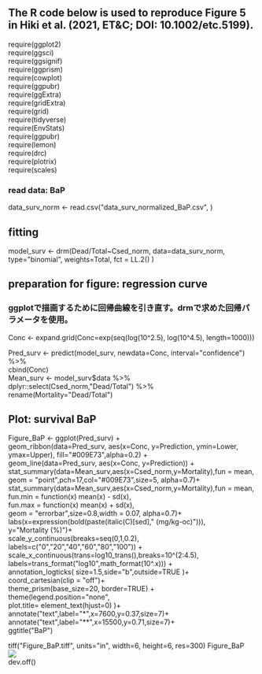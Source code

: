 ## The R code below is used to reproduce Figure 5 in Hiki et al. (2021, ET&C; DOI: 10.1002/etc.5199).

require(ggplot2)  
require(ggsci)  
require(ggsignif)  
require(ggprism)  
require(cowplot)  
require(ggpubr)  
require(ggExtra)  
require(gridExtra)  
require(grid)  
require(tidyverse)  
require(EnvStats)  
require(ggpubr)  
require(lemon)  
require(drc)  
require(plotrix)  
require(scales)  

### read data: BaP
data_surv_norm <- read.csv("data_surv_normalized_BaP.csv", )  
  
  
## fitting
model_surv <- drm(Dead/Total~Csed_norm, data=data_surv_norm, type="binomial", weights=Total, fct = LL.2() )  
  
  
  
## preparation for figure: regression curve
### ggplotで描画するために回帰曲線を引き直す。drmで求めた回帰パラメータを使用。
Conc <- expand.grid(Conc=exp(seq(log(10^2.5), log(10^4.5), length=1000)))   
  
Pred_surv <- predict(model_surv, newdata=Conc, interval="confidence") %>%  
  cbind(Conc)   
Mean_surv <- model_surv$data %>% dplyr::select(Csed_norm,"Dead/Total") %>%  
  rename(Mortality="Dead/Total")   
  
  
## Plot: survival BaP 
Figure_BaP <- ggplot(Pred_surv) +  
  geom_ribbon(data=Pred_surv, aes(x=Conc, y=Prediction, ymin=Lower, ymax=Upper), fill="#009E73",alpha=0.2) +  
  geom_line(data=Pred_surv, aes(x=Conc, y=Prediction)) +  
  stat_summary(data=Mean_surv,aes(x=Csed_norm,y=Mortality),fun = mean,  
               geom = "point",pch=17,col="#009E73",size=5, alpha=0.7)+  
  stat_summary(data=Mean_surv,aes(x=Csed_norm,y=Mortality),fun = mean,  
               fun.min = function(x) mean(x) - sd(x),   
               fun.max = function(x) mean(x) + sd(x),   
               geom = "errorbar",size=0.8,width = 0.07, alpha=0.7)+  
  labs(x=expression(bold(paste(italic(C)[sed]," (mg/kg-oc)"))),  
       y="Mortality (%)")+  
  scale_y_continuous(breaks=seq(0,1,0.2), labels=c("0","20","40","60","80","100")) +  
  scale_x_continuous(trans=log10_trans(),breaks=10^(2:4.5), labels=trans_format("log10",math_format(10^.x))) +  
  annotation_logticks( size=1.5,side="b",outside=TRUE )+  
  coord_cartesian(clip = "off")+  
  theme_prism(base_size=20, border=TRUE) +  
  theme(legend.position="none",  
        plot.title= element_text(hjust=0) )+  
  annotate("text",label="*",x=7600,y=0.37,size=7)+  
  annotate("text",label="**",x=15500,y=0.71,size=7)+  
  ggtitle("BaP")  
  
  
  
tiff("Figure_BaP.tiff", units="in", width=6, height=6, res=300) 
Figure_BaP  
![](figure/Figure_BaP.tiff)  
dev.off()  
  
  






